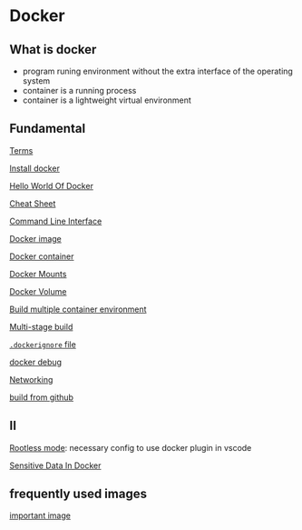 # Docker

## What is docker

- program runing environment without the extra interface of the operating system
- container is a running process
- container is a lightweight virtual environment

## Fundamental

[Terms](docker-glossary.md)

[Install docker](docker-install.md)

[Hello World Of Docker](hello-docker.md)

[Cheat Sheet](docker-cheat-sheet.md)

[Command Line Interface](docker-command-line-interface.md)

[Docker image](docker-image.md)

[Docker container](docker-work-with-container.md)

[Docker Mounts](docker-mounts.md)

[Docker Volume](docker-volume.md)

[Build multiple container environment](docker-compose.md)

[Multi-stage build](docker-multi-stage-builds.md)

[`.dockerignore` file](docker-dockerignore.md)

[docker debug](docker-debug.md)

[Networking](docker-networking.md)

[build from github](docker-build-from-github.md)

## II

[Rootless mode](docker-rootless.md): necessary config to use docker plugin in vscode

[Sensitive Data In Docker]()

## frequently used images

[important image](docker-frequently-used-images.md)

